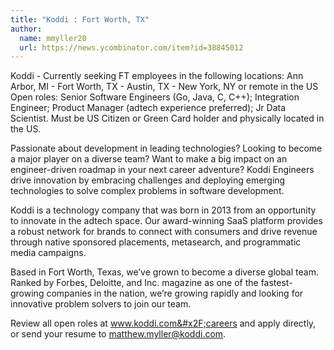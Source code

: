 ```yaml
---
title: "Koddi : Fort Worth, TX"
author:
  name: mmyller20
  url: https://news.ycombinator.com/item?id=38845012
---
```

Koddi - Currently seeking FT employees in the following locations: Ann Arbor, MI - Fort Worth, TX - Austin, TX - New York, NY or remote in the US Open roles: Senior Software Engineers (Go, Java, C, C++); Integration Engineer; Product Manager (adtech experience preferred); Jr Data Scientist. Must be US Citizen or Green Card holder and physically located in the US.

Passionate about development in leading technologies? Looking to become a major player on a diverse team? Want to make a big impact on an engineer-driven roadmap in your next career adventure? Koddi Engineers drive innovation by embracing challenges and deploying emerging technologies to solve complex problems in software development.

Koddi is a technology company that was born in 2013 from an opportunity to innovate in the adtech space. Our award-winning SaaS platform provides a robust network for brands to connect with consumers and drive revenue through native sponsored placements, metasearch, and programmatic media campaigns.

Based in Fort Worth, Texas, we’ve grown to become a diverse global team. Ranked by Forbes, Deloitte, and Inc. magazine as one of the fastest-growing companies in the nation, we’re growing rapidly and looking for innovative problem solvers to join our team.

Review all open roles at www.koddi.com&#x2F;careers and apply directly, or send your resume to matthew.myller@koddi.com.
